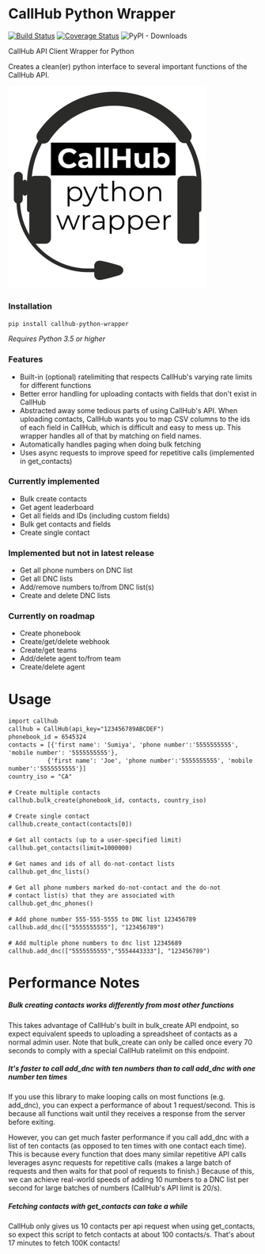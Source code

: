 # CallHub Python Wrapper

[![Build Status](https://travis-ci.org/jamesbrunet/callhub-python-wrapper.svg?branch=master)](https://travis-ci.org/jamesbrunet/callhub-python-wrapper) [![Coverage Status](https://coveralls.io/repos/github/jamesbrunet/callhub-python-wrapper/badge.svg?branch=master)](https://coveralls.io/github/jamesbrunet/callhub-python-wrapper?branch=master) ![PyPI - Downloads](https://img.shields.io/pypi/dm/callhub-python-wrapper?color=green&label=pypi%20downloads)

CallHub API Client Wrapper for Python

Creates a clean(er) python interface to several important functions of the CallHub API.

![project-logo](https://raw.githubusercontent.com/jamesbrunet/callhub-python-wrapper/master/docs/assets/logo-transparent-small.png)

### Installation

`pip install callhub-python-wrapper`

*Requires Python 3.5 or higher*

### Features

* Built-in (optional) ratelimiting that respects CallHub's varying rate limits for different functions
* Better error handling for uploading contacts with fields that don't exist in CallHub
* Abstracted away some tedious parts of using CallHub's API. When uploading contacts, CallHub wants you to map CSV columns to the ids of each field in CallHub, which is difficult and easy to mess up. This wrapper handles all of that by matching on field names.
* Automatically handles paging when doing bulk fetching
* Uses async requests to improve speed for repetitive calls (implemented in get_contacts)

### Currently implemented

* Bulk create contacts
* Get agent leaderboard
* Get all fields and IDs (including custom fields)
* Bulk get contacts and fields
* Create single contact

### Implemented but not in latest release

* Get all phone numbers on DNC list
* Get all DNC lists
* Add/remove numbers to/from DNC list(s)
* Create and delete DNC lists

### Currently on roadmap

* Create phonebook
* Create/get/delete webhook
* Create/get teams
* Add/delete agent to/from team
* Create/delete agent

# Usage

    import callhub
    callhub = CallHub(api_key="123456789ABCDEF")
    phonebook_id = 6545324
    contacts = [{'first name': 'Sumiya', 'phone number':'5555555555', 'mobile number': '5555555555'},
               {'first name': 'Joe', 'phone number':'5555555555', 'mobile number':'5555555555'}]
    country_iso = "CA"
    
    # Create multiple contacts
    callhub.bulk_create(phonebook_id, contacts, country_iso)
    
    # Create single contact
    callhub.create_contact(contacts[0])
    
    # Get all contacts (up to a user-specified limit)
    callhub.get_contacts(limit=1000000)
    
    # Get names and ids of all do-not-contact lists
    callhub.get_dnc_lists()
    
    # Get all phone numbers marked do-not-contact and the do-not
    # contact list(s) that they are associated with
    callhub.get_dnc_phones()
    
    # Add phone number 555-555-5555 to DNC list 123456789
    callhub.add_dnc(["5555555555"], "123456789")
    
    # Add multiple phone numbers to dnc list 12345689
    callhub.add_dnc(["5555555555","5554443333"], "123456789")
# Performance Notes

##### Bulk creating contacts works differently from most other functions

This takes advantage of CallHub's built in bulk_create API endpoint, so expect equivalent speeds to uploading a spreadsheet of contacts as a normal admin user. Note that bulk_create can only be called once every 70 seconds to comply with a special CallHub ratelimit on this endpoint.

##### It's faster to call add_dnc with ten numbers than to call add_dnc with one number ten times

If you use this library to make looping calls on most functions (e.g. add_dnc), you can expect a performance of about 1 request/second. This is because all functions wait until they receives a response from the server before exiting.

However, you can get much faster performance if you call add_dnc with a list of ten contacts (as opposed to ten times with one contact each time). This is because every function that does many similar repetitive API calls leverages async requests for repetitive calls (makes a large batch of requests and then waits for that pool of requests to finish.) Because of this, we can achieve real-world speeds of adding 10 numbers to a DNC list per second for large batches of numbers (CallHub's API limit is 20/s).

##### Fetching contacts with get_contacts can take a while

CallHub only gives us 10 contacts per api request when using get_contacts, so expect this script to fetch contacts at about 100 contacts/s. That's about 17 minutes to fetch 100K contacts!
